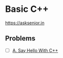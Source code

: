 # Basic C++
https://asksenior.in 

## Problems
- [ ] [A. Say Hello With C++](https://codeforces.com/group/MWSDmqGsZm/contest/219158/problem/A)
